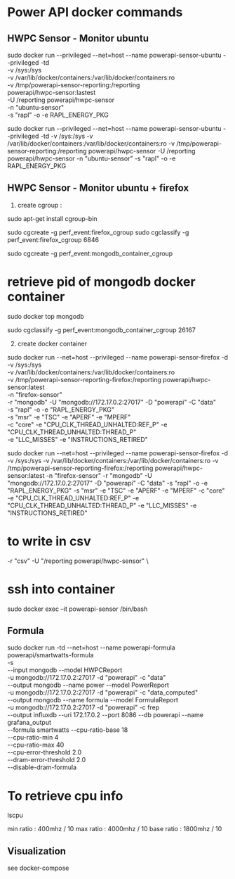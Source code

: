 # Power API docker commands

## HWPC Sensor - Monitor ubuntu 

sudo docker run --privileged --net=host --name powerapi-sensor-ubuntu --privileged -td \
           	-v /sys:/sys \
		    -v /var/lib/docker/containers:/var/lib/docker/containers:ro \
		    -v /tmp/powerapi-sensor-reporting:/reporting  \
			    powerapi/hwpc-sensor:lastest \
            -U /reporting powerapi/hwpc-sensor \
		    -n "ubuntu-sensor" \
		    -s "rapl" -o -e RAPL_ENERGY_PKG

sudo docker run --privileged --net=host --name powerapi-sensor-ubuntu --privileged -td -v /sys:/sys -v /var/lib/docker/containers:/var/lib/docker/containers:ro -v /tmp/powerapi-sensor-reporting:/reporting powerapi/hwpc-sensor -U /reporting powerapi/hwpc-sensor -n "ubuntu-sensor" -s "rapl" -o -e RAPL_ENERGY_PKG

## HWPC Sensor - Monitor ubuntu + firefox

1. create cgroup : 

sudo apt-get install cgroup-bin

sudo cgcreate -g perf_event:firefox_cgroup
sudo cgclassify -g perf_event:firefox_cgroup 6846 

sudo cgcreate -g perf_event:mongodb_container_cgroup
# retrieve pid of mongodb docker container
sudo docker top mongodb 

sudo cgclassify -g perf_event:mongodb_container_cgroup 26167 


2. create docker container

sudo docker run --net=host --privileged --name powerapi-sensor-firefox -d \
		-v /sys:/sys \
		-v /var/lib/docker/containers:/var/lib/docker/containers:ro \
		-v /tmp/powerapi-sensor-reporting-firefox:/reporting powerapi/hwpc-sensor:latest \
		   -n "firefox-sensor" \
		   -r "mongodb" -U "mongodb://172.17.0.2:27017" -D "powerapi" -C "data" \
		   -s "rapl" -o -e "RAPL_ENERGY_PKG" \
		   -s "msr" -e "TSC" -e "APERF" -e "MPERF" \
		   -c "core" -e "CPU_CLK_THREAD_UNHALTED:REF_P" -e "CPU_CLK_THREAD_UNHALTED:THREAD_P" \
            -e "LLC_MISSES" -e "INSTRUCTIONS_RETIRED"


 sudo docker run --net=host --privileged --name powerapi-sensor-firefox -d  -v /sys:/sys  -v /var/lib/docker/containers:/var/lib/docker/containers:ro  -v /tmp/powerapi-sensor-reporting-firefox:/reporting powerapi/hwpc-sensor:latest     -n "firefox-sensor"     -r "mongodb" -U "mongodb://172.17.0.2:27017" -D "powerapi" -C "data"     -s "rapl" -o -e "RAPL_ENERGY_PKG"     -s "msr" -e "TSC" -e "APERF" -e "MPERF"     -c "core" -e "CPU_CLK_THREAD_UNHALTED:REF_P" -e "CPU_CLK_THREAD_UNHALTED:THREAD_P"             -e "LLC_MISSES" -e "INSTRUCTIONS_RETIRED"


# to write in csv
-r "csv" -U "/reporting powerapi/hwpc-sensor" \

# ssh into container
sudo docker exec –it powerapi-sensor /bin/bash


## Formula 


sudo docker run -td --net=host --name powerapi-formula powerapi/smartwatts-formula \
            -s \
            --input mongodb --model HWPCReport \
                           -u mongodb://172.17.0.2:27017 -d "powerapi" -c "data" \
            --output mongodb --name power --model PowerReport \
                            -u mongodb://172.17.0.2:27017 -d "powerapi" -c "data_computed" \
            --output mongodb --name formula --model FormulaReport \
                            -u mongodb://172.17.0.2:27017 -d "powerapi" -c frep \
            --output influxdb --uri 172.17.0.2 --port 8086 --db powerapi --name grafana_output \
            --formula smartwatts --cpu-ratio-base 18 \
                                --cpu-ratio-min 4 \
                                --cpu-ratio-max 40 \
                                --cpu-error-threshold 2.0 \
                                --dram-error-threshold 2.0 \
                                --disable-dram-formula

# To retrieve cpu info 

lscpu

min ratio : 400mhz / 10
max ratio : 4000mhz / 10 
base ratio : 1800mhz / 10

## Visualization 

see docker-compose

